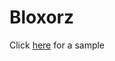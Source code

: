 # Bloxorz

Click [here](https://drive.google.com/file/d/1HBkI3jWjxEqJ0NIK2xl07G72GWf1Tvb-/view?usp=sharing) for a sample
